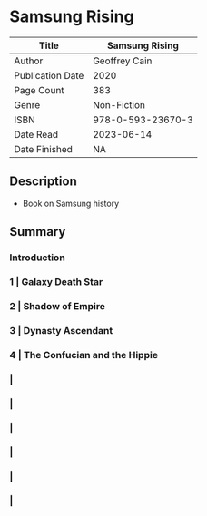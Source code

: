 # Samsung Rising

| Title            | Samsung Rising                      |
|------------------|-------------------------------------|
| Author           | Geoffrey Cain                       |
| Publication Date | 2020                                |
| Page Count       | 383                                 |
| Genre            | Non-Fiction                         |
| ISBN             | 978-0-593-23670-3 |
| Date Read        | 2023-06-14                          |
| Date Finished    | NA                                  |

## Description

- Book on Samsung history

## Summary

### Introduction

### 1 | Galaxy Death Star

### 2 | Shadow of Empire

### 3 | Dynasty Ascendant

### 4 | The Confucian and the Hippie

### | 

### | 

### | 

### | 

### | 

### | 

